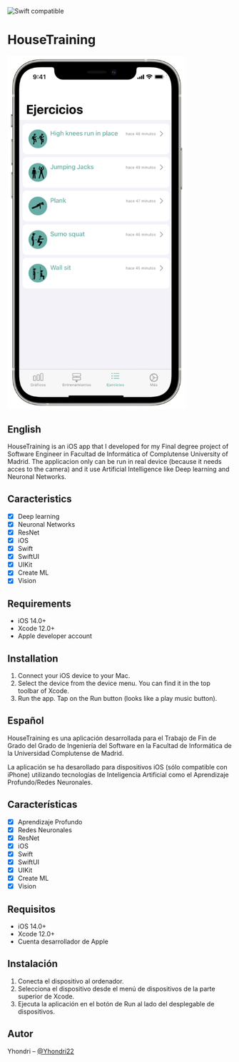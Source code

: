 ![Swift compatible](https://camo.githubusercontent.com/d05d4e4a572cc24f3749b718393a7a85614fa44346773743d16f20bde08b37bd/68747470733a2f2f696d672e736869656c64732e696f2f62616467652f6c616e67756167652d53776966742d626c75652e737667)

# HouseTraining

<p align="row">
<img src= "https://github.com/yhondri/HouseTraining/blob/master/Exercises.png" width="400" >
</p>


## English

HouseTraining is an iOS app that I developed for my Final degree project of Software Engineer in  Facultad de Informática of Complutense University of Madrid.
The applicacion only can be run in real device (because it needs acces to the camera) and it use Artificial Intelligence like Deep learning and Neuronal Networks. 

## Caracteristics

- [x] Deep learning
- [x] Neuronal Networks
- [x] ResNet
- [x] iOS
- [x] Swift
- [x] SwiftUI
- [x] UIKit
- [x] Create ML
- [x] Vision

## Requirements

- iOS 14.0+
- Xcode 12.0+
- Apple developer account

## Installation
1. Connect your iOS device to your Mac.
2. Select the device from the device menu. You can find it in the top toolbar of Xcode.
3. Run the app. Tap on the Run button (looks like a play music button). 

## Español

HouseTraining es una aplicación desarrollada para el Trabajo de Fin de Grado del Grado de Ingeniería del Software en la Facultad de Informática de la Universidad Complutense de Madrid.

La aplicación se ha desarollado para dispositivos iOS (sólo compatible con iPhone) utilizando tecnologías de Inteligencia Artificial como el Aprendizaje Profundo/Redes Neuronales. 

## Características

- [x] Aprendizaje Profundo
- [x] Redes Neuronales
- [x] ResNet
- [x] iOS
- [x] Swift
- [x] SwiftUI
- [x] UIKit
- [x] Create ML
- [x] Vision

## Requisitos

- iOS 14.0+
- Xcode 12.0+
- Cuenta desarrollador de Apple

## Instalación
1. Conecta el dispositivo al ordenador.
2. Selecciona el dispositivo desde el menú de dispositivos de la parte superior de Xcode. 
3. Ejecuta la aplicación en el botón de Run al lado del desplegable de dispositivos. 

## Autor

Yhondri  – [@Yhondri22](https://twitter.com/Yhondri22) 

